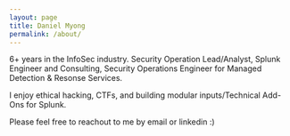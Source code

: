 ```yaml
---
layout: page
title: Daniel Myong
permalink: /about/
---
```


6+ years in the InfoSec industry. Security Operation Lead/Analyst, Splunk Engineer and Consulting, Security Operations Engineer for Managed Detection & Resonse Services. 

I enjoy ethical hacking, CTFs, and building modular inputs/Technical Add-Ons for Splunk.

Please feel free to reachout to me by email or linkedin :)
